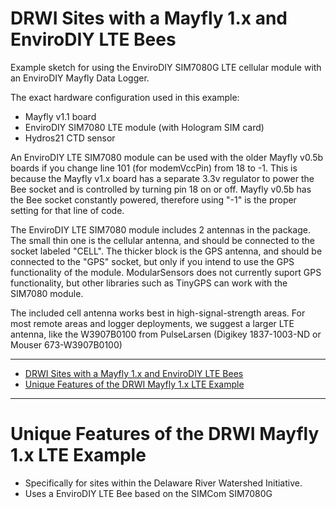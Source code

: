 # DRWI Sites with a Mayfly 1.x and EnviroDIY LTE Bees <!-- {#example_drwi_mayfly1} -->
Example sketch for using the EnviroDIY SIM7080G LTE cellular module with an EnviroDIY Mayfly Data Logger.

The exact hardware configuration used in this example:
 * Mayfly v1.1 board
 * EnviroDIY SIM7080 LTE module (with Hologram SIM card)
 * Hydros21 CTD sensor

An EnviroDIY LTE SIM7080 module can be used with the older Mayfly v0.5b boards if you change line 101 (for modemVccPin) from 18 to -1.
This is because the Mayfly v1.x board has a separate 3.3v regulator to power the Bee socket and is controlled by turning pin 18 on or off.
Mayfly v0.5b has the Bee socket constantly powered, therefore using "-1" is the proper setting for that line of code.

The EnviroDIY LTE SIM7080 module includes 2 antennas in the package.  The small thin one is the cellular antenna, and should be connected to the socket labeled "CELL".  The thicker block is the GPS antenna, and should be connected to the "GPS" socket, but only if you intend to use the GPS functionality of the module.  ModularSensors does not currently suport GPS functionality, but other libraries such as TinyGPS can work with the SIM7080 module.

The included cell antenna works best in high-signal-strength areas.  For most remote areas and logger deployments, we suggest a larger LTE antenna, like the W3907B0100
from PulseLarsen (Digikey 1837-1003-ND or Mouser 673-W3907B0100)

_______

[//]: # ( @tableofcontents )

[//]: # ( Start GitHub Only )
- [DRWI Sites with a Mayfly 1.x and EnviroDIY LTE Bees](#drwi-sites-with-a-mayfly-1x-and-envirodiy-lte-bees)
- [Unique Features of the DRWI Mayfly 1.x LTE Example](#unique-features-of-the-drwi-mayfly-1x-lte-example)

[//]: # ( End GitHub Only )

_______

# Unique Features of the DRWI Mayfly 1.x LTE Example <!-- {#example_drwi_mayfly1_unique} -->
- Specifically for sites within the Delaware River Watershed Initiative.
- Uses a EnviroDIY LTE Bee based on the SIMCom SIM7080G


[//]: # ( @section example_drwi_mayfly1_pio_config PlatformIO Configuration )

[//]: # ( @include{lineno} DRWI_Mayfly1/platformio.ini )

[//]: # ( @section example_drwi_mayfly1_code The Complete Code )

[//]: # ( @include{lineno} DRWI_Mayfly1/DRWI_Mayfly1.ino )
